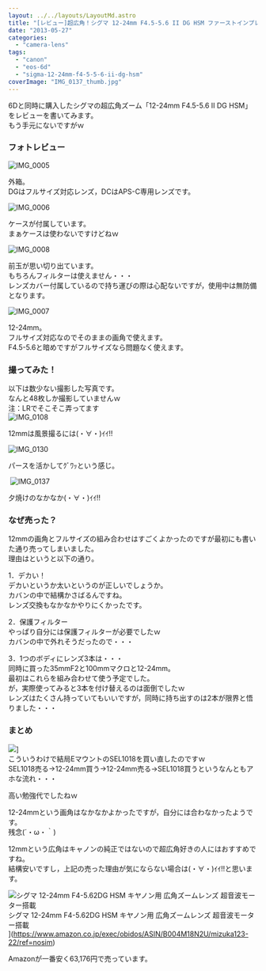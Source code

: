 ```yaml
---
layout: ../../layouts/LayoutMd.astro
title: "[レビュー]超広角！シグマ 12-24mm F4.5-5.6 II DG HSM ファーストインプレッション"
date: "2013-05-27"
categories: 
  - "camera-lens"
tags: 
  - "canon"
  - "eos-6d"
  - "sigma-12-24mm-f4-5-5-6-ii-dg-hsm"
coverImage: "IMG_0137_thumb.jpg"
---
```


6Dと同時に購入したシグマの超広角ズーム「12-24mm F4.5-5.6 II DG HSM」をレビューを書いてみます。  
もう手元にないですがｗ

### フォトレビュー

![IMG_0005](/archive/images/IMG_0005_thumb.jpg "IMG_0005")
  
外箱。  
DGはフルサイズ対応レンズ，DCはAPS-C専用レンズです。

![IMG_0006](/archive/images/IMG_0006_thumb.jpg "IMG_0006")
  
ケースが付属しています。  
まぁケースは使わないですけどねｗ

![IMG_0008](/archive/images/IMG_0008_thumb.jpg "IMG_0008")
  
前玉が思い切り出ています。  
もちろんフィルターは使えません・・・  
レンズカバー付属しているので持ち運びの際は心配ないですが，使用中は無防備となります。

![IMG_0007](/archive/images/IMG_0007_thumb.jpg "IMG_0007")
  
12-24mm。  
フルサイズ対応なのでそのままの画角で使えます。  
F4.5-5.6と暗めですがフルサイズなら問題なく使えます。

### 撮ってみた！

以下は数少ない撮影した写真です。  
なんと48枚しか撮影していませんｗ  
注：LRでそこそこ弄ってます  
![IMG_0108](/archive/images/IMG_0108_thumb.jpg "IMG_0108")
  
12mmは風景撮るには(・∀・)ｲｲ!!

![IMG_0130](/archive/images/IMG_0130_thumb.jpg "IMG_0130")
  
パースを活かしてｸﾞﾜｯという感じ。

 ![IMG_0137](/archive/images/IMG_0137_thumb1.jpg "IMG_0137")
  
夕焼けのなかなか(・∀・)ｲｲ!!

### なぜ売った？

12mmの画角とフルサイズの組み合わせはすごくよかったのですが最初にも書いた通り売ってしまいました。  
理由はというと以下の通り。

1．デカい！  
デカいというか太いというのが正しいでしょうか。  
カバンの中で結構かさばるんですね。  
レンズ交換もなかなかやりにくかったです。

2．保護フィルター  
やっぱり自分には保護フィルターが必要でしたｗ  
カバンの中で外れそうだったので・・・

3．1つのボディにレンズ3本は・・・  
同時に買った35mmF2と100mmマクロと12-24mm。  
最初はこれらを組み合わせて使う予定でした。  
が，実際使ってみると3本を付け替えるのは面倒でしたｗ  
レンズはたくさん持っていてもいいですが，同時に持ち出すのは2本が限界と悟りました・・・

### まとめ

![](http://capture.heartrails.com/150x130/shadow?//mizuka123.net/3004/)]  
こういうわけで結局EマウントのSEL1018を買い直したのですｗ  
SEL1018売る→12-24mm買う→12-24mm売る→SEL1018買うというなんともアホな流れ・・・

高い勉強代でしたねｗ

12-24mmという画角はなかなかよかったですが，自分には合わなかったようです。  
残念(´・ω・｀)

12mmという広角はキャノンの純正ではないので超広角好きの人にはおすすめですね。  
結構安いですし，上記の売った理由が気にならない場合は(・∀・)ｲｲ!!と思います。

![シグマ 12-24mm F4-5.62DG HSM キヤノン用 広角ズームレンズ 超音波モーター搭載](/archive/images/41iDcMqmfDL._SL160_.jpg)  
シグマ 12-24mm F4-5.62DG HSM キヤノン用 広角ズームレンズ 超音波モーター搭載  
](https://www.amazon.co.jp/exec/obidos/ASIN/B004M18N2U/mizuka123-22/ref=nosim)

Amazonが一番安く63,176円で売っています。
